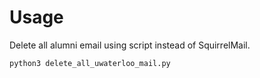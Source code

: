 # Usage
Delete all alumni email using script instead of SquirrelMail.
```bash
python3 delete_all_uwaterloo_mail.py
```
